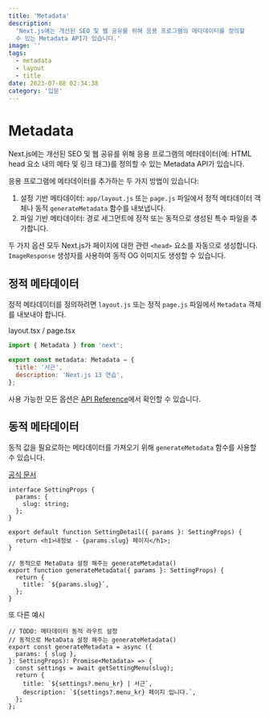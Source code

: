 ```yaml
---
title: 'Metadata'
description:
  'Next.js에는 개선된 SEO 및 웹 공유를 위해 응용 프로그램의 메타데이터를 정의할
  수 있는 Metadata API가 있습니다.'
image: ''
tags:
  - metadata
  - layout
  - title
date: 2023-07-08 02:34:38
category: '입문'
---
```


# Metadata

Next.js에는 개선된 SEO 및 웹 공유를 위해 응용 프로그램의 메타데이터(예: HTML
head 요소 내의 메타 및 링크 태그)를 정의할 수 있는 Metadata API가 있습니다.

응용 프로그램에 메타데이터를 추가하는 두 가지 방법이 있습니다:

1. 설정 기반 메타데이터: `app/layout.js` 또는 `page.js` 파일에서 정적 메타데이터
   객체나 동적 `generateMetadata` 함수를 내보냅니다.
2. 파일 기반 메타데이터: 경로 세그먼트에 정적 또는 동적으로 생성된 특수 파일을
   추가합니다.

두 가지 옵션 모두 Next.js가 페이지에 대한 관련 `<head>` 요소를 자동으로
생성합니다. `ImageResponse` 생성자를 사용하여 동적 OG 이미지도 생성할 수
있습니다.

## 정적 메타데이터

정적 메타데이터를 정의하려면 `layout.js` 또는 정적 `page.js` 파일에서 `Metadata`
객체를 내보내야 합니다.

layout.tsx / page.tsx

```jsx
import { Metadata } from 'next';

export const metadata: Metadata = {
  title: '서근',
  description: 'Next.js 13 연습',
};

```

사용 가능한 모든 옵션은
[API Reference](https://nextjs.org/docs/app/api-reference/functions/generate-metadata)에서
확인할 수 있습니다.

## 동적 메타데이터

동적 값을 필요로하는 메타데이터를 가져오기 위해 `generateMetadata` 함수를 사용할
수 있습니다.

[공식 문서](https://nextjs.org/docs/app/api-reference/functions/generate-metadata)

```tsx
interface SettingProps {
  params: {
    slug: string;
  };
}

export default function SettingDetail({ params }: SettingProps) {
  return <h1>내정보 - {params.slug} 페이지</h1>;
}

// 동적으로 MetaData 설정 해주는 generateMetadata()
export function generateMetadata({ params }: SettingProps) {
  return {
    title: `${params.slug}`,
  };
}
```

또 다른 예시

```tsx
// TODO: 메타데이터 동적 라우트 설정
// 동적으로 MetaData 설정 해주는 generateMetadata()
export const generateMetadata = async ({
  params: { slug },
}: SettingProps): Promise<Metadata> => {
  const settings = await getSettingMenu(slug);
  return {
    title: `${settings?.menu_kr} | 서근`,
    description: `${settings?.menu_kr} 페이지 입니다.`,
  };
};
```
